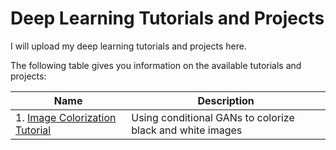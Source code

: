 # Deep Learning Tutorials and Projects

I will upload my deep learning tutorials and projects here.

The following table gives you information on the available tutorials and projects:

| Name                      | Description |
| -----------               | ----------- |
| 1. [Image Colorization Tutorial](https://github.com/moein-shariatnia/Deep-Learning/tree/main/Image%20Colorization%20Tutorial)| Using conditional GANs to colorize black and white images|
